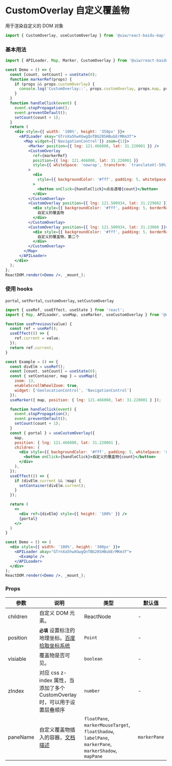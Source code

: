 CustomOverlay 自定义覆盖物
===

用于渲染自定义的 DOM 对象

```jsx
import { CustomOverlay, useCustomOverlay } from '@uiw/react-baidu-map';
```

### 基本用法

<!--DemoStart,bgWhite--> 
```jsx
import { APILoader, Map, Marker, CustomOverlay } from '@uiw/react-baidu-map';

const Demo = () => {
  const [count, setCount] = useState(0);
  function markerRef(props) {
    if (props && props.customOverlay) {
      console.log('CustomOverlay::', props.customOverlay, props.map, props.BMap);
    }
  }
  function handleClick(event) {
    event.stopPropagation();
    event.preventDefault();
    setCount(count + 1);
  }
  return (
    <div style={{ width: '100%', height: '350px' }}>
      <APILoader akay="GTrnXa5hwXGwgQnTBG28SHBubErMKm3f">
        <Map widget={['NavigationControl']} zoom={13}>
          <Marker position={{ lng: 121.466008, lat: 31.220001 }} />
          <CustomOverlay
            ref={markerRef}
            position={{ lng: 121.466008, lat: 31.220001 }} 
            style={{ whiteSpace: 'nowrap', transform: `translateX(-50%)` }}
          >
            <div
              style={{ backgroundColor: '#fff', padding: 5, whiteSpace: 'nowrap', transform: `translateX(-50%)` }}
            >
              <button onClick={handleClick}>点击递增{count}</button>
            </div>
          </CustomOverlay>
          <CustomOverlay position={{ lng: 121.500934, lat: 31.229882 }} zIndex={99}>
            <div style={{ backgroundColor: '#fff', padding: 5, borderRadius: 10, whiteSpace: 'nowrap', border: '1px solid #333', userSelect: 'initial' }}>
              自定义的覆盖物
            </div>
          </CustomOverlay>
          <CustomOverlay position={{ lng: 121.500934, lat: 31.23088 }}>
            <div style={{ backgroundColor: '#fff', padding: 5, borderRadius: 10, whiteSpace: 'nowrap', border: '1px solid #333' }}>
              自定义的覆盖物，第二个
            </div>
          </CustomOverlay>
        </Map>
      </APILoader>
    </div>
  );
};
ReactDOM.render(<Demo />, _mount_);
```
<!--End-->

### 使用 hooks

`portal`, `setPortal`, `customOverlay`, `setCustomOverlay`

<!--DemoStart,bgWhite--> 
```jsx
import { useRef, useEffect, useState } from 'react';
import { Map, APILoader, useMap, useMarker, useCustomOverlay } from '@uiw/react-baidu-map';

function usePrevious(value) {
  const ref = useRef();
  useEffect(() => {
    ref.current = value;
  });
  return ref.current;
}

const Example = () => {
  const divElm = useRef();
  const [count, setCount] = useState(0);
  const { setContainer, map } = useMap({
    zoom: 13,
    enableScrollWheelZoom: true,
    widget: ['GeolocationControl', 'NavigationControl']
  });
  useMarker({ map, position: { lng: 121.466008, lat: 31.220001 } });

  function handleClick(event) {
    event.stopPropagation();
    event.preventDefault();
    setCount(count + 1);
  }
  const { portal } = useCustomOverlay({
    map,
    position: { lng: 121.466008, lat: 31.220001 },
    children: (
      <div style={{ backgroundColor: '#fff', padding: 5, whiteSpace: 'nowrap', transform: `translateX(-50%)` }}>
        <button onClick={handleClick}>自定义的覆盖物{count}</button>
      </div>
    ),
  });
  useEffect(() => {
    if (divElm.current && !map) {
      setContainer(divElm.current);
    }
  });

  return (
    <>
      <div ref={divElm} style={{ height: '100%' }} />
      {portal}
    </>
  )
}

const Demo = () => (
  <div style={{ width: '100%', height: '300px' }}>
    <APILoader akay="GTrnXa5hwXGwgQnTBG28SHBubErMKm3f">
      <Example />
    </APILoader>
  </div>
);
ReactDOM.render(<Demo />, _mount_);
```
<!--End-->

### Props

| 参数 | 说明 | 类型 | 默认值 |
| ----- | ----- | ----- | ----- |
| children | 自定义 DOM 元素。 | ReactNode | - |
| position | **`必填`** 设置标注的地理坐标。[百度拾取坐标系统](http://api.map.baidu.com/lbsapi/getpoint/index.html) | `Point` | - |
| visiable | 覆盖物是否可见。 | `boolean` | - |
| zIndex | 对应 css z-index 属性，当添加了多个 CustomOverlay 时，可以用于设置层叠顺序 | `number` | - |
| paneName | 自定义覆盖物插入的容器，[文档描述](https://github.com/uiwjs/react-baidu-map/blob/df20f20772a613770e7b2e8de319ff082fab06aa/src/types/overlay.d.ts#L1341-L1370) | `floatPane`, `markerMouseTarget`, `floatShadow`, `labelPane`, `markerPane`, `markerShadow`, `mapPane` | `markerPane` |

